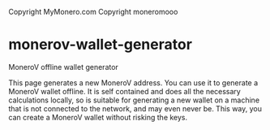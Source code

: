 Copyright MyMonero.com
Copyright moneromooo 

# monerov-wallet-generator
MoneroV offline wallet generator

This page generates a new MoneroV address. You can use it to generate a MoneroV wallet offline.  It is self contained and does all the necessary calculations locally, so is suitable for generating a new wallet on a machine that is not connected to the network, and may even never be. This way, you can create a MoneroV wallet without risking the keys. 


